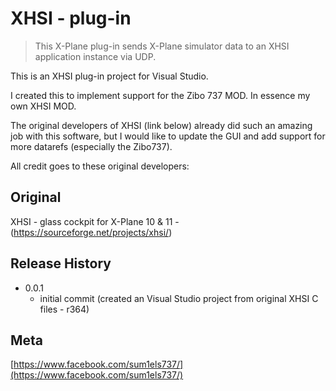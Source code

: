 # XHSI - plug-in
> This X-Plane plug-in sends X-Plane simulator data to an XHSI application instance via UDP.

This is an XHSI plug-in project for Visual Studio.

I created this to implement support for the Zibo 737 MOD. In essence my own XHSI MOD.

The original developers of XHSI (link below) already did such an amazing job with this software, but I would like to update the GUI and add support for more datarefs (especially the Zibo737).

All credit goes to these original developers:

## Original
XHSI - glass cockpit for X-Plane 10 & 11 - (https://sourceforge.net/projects/xhsi/)


## Release History

* 0.0.1
    * initial commit (created an Visual Studio project from original XHSI C files - r364)

## Meta

[https://www.facebook.com/sum1els737/](https://www.facebook.com/sum1els737/)
